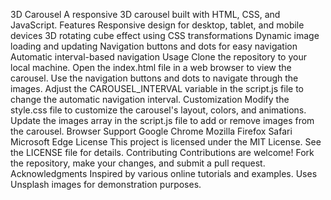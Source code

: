 3D Carousel
A responsive 3D carousel built with HTML, CSS, and JavaScript.
Features
Responsive design for desktop, tablet, and mobile devices
3D rotating cube effect using CSS transformations
Dynamic image loading and updating
Navigation buttons and dots for easy navigation
Automatic interval-based navigation
Usage
Clone the repository to your local machine.
Open the index.html file in a web browser to view the carousel.
Use the navigation buttons and dots to navigate through the images.
Adjust the CAROUSEL_INTERVAL variable in the script.js file to change the automatic navigation interval.
Customization
Modify the style.css file to customize the carousel's layout, colors, and animations.
Update the images array in the script.js file to add or remove images from the carousel.
Browser Support
Google Chrome
Mozilla Firefox
Safari
Microsoft Edge
License
This project is licensed under the MIT License. See the LICENSE file for details.
Contributing
Contributions are welcome! Fork the repository, make your changes, and submit a pull request.
Acknowledgments
Inspired by various online tutorials and examples.
Uses Unsplash images for demonstration purposes.

